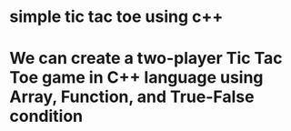 # simple tic tac toe using c++ 
# We can create a two-player Tic Tac Toe game in C++ language using Array, Function, and True-False condition
